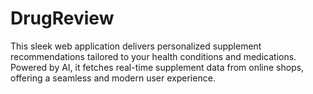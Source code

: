 # DrugReview
This sleek web application delivers personalized supplement recommendations tailored to your health conditions and medications. Powered by AI, it fetches real-time supplement data from online shops, offering a seamless and modern user experience.
